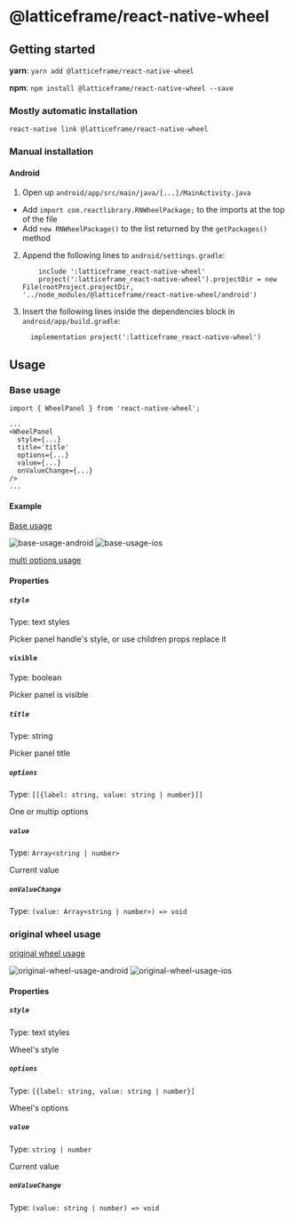 
# @latticeframe/react-native-wheel

## Getting started

**yarn**: `yarn add @latticeframe/react-native-wheel`

**npm**: `npm install @latticeframe/react-native-wheel --save`

### Mostly automatic installation

`react-native link @latticeframe/react-native-wheel`

### Manual installation

#### Android

1. Open up `android/app/src/main/java/[...]/MainActivity.java`
  - Add `import com.reactlibrary.RNWheelPackage;` to the imports at the top of the file
  - Add `new RNWheelPackage()` to the list returned by the `getPackages()` method
2. Append the following lines to `android/settings.gradle`:
  	```
    	include ':latticeframe_react-native-wheel'
    	project(':latticeframe_react-native-wheel').projectDir = new File(rootProject.projectDir, 	'../node_modules/@latticeframe/react-native-wheel/android')
   ```
3. Insert the following lines inside the dependencies block in `android/app/build.gradle`:
    ```
      implementation project(':latticeframe_react-native-wheel')
    ```

## Usage

### Base usage
```
import { WheelPanel } from 'react-native-wheel';

...
<WheelPanel
  style={...}
  title='title'
  options={...}
  value={...}
  onValueChange={...}
/>
...
```
#### Example
[Base usage](./example/panel.tsx)

![base-usage-android](./assets/base-usage-android.gif) ![base-usage-ios](./assets/base-usage-ios.gif)

[multi options usage](./example/panel-multi.tsx)
#### Properties

##### `style`
Type: text styles

Picker panel handle's style, or use children props replace it

#### `visible`
Type: boolean

Picker panel is visible

##### `title`
Type: string

Picker panel title

##### `options`
Type: `[[{label: string, value: string | number}]]`

One or multip options

##### `value`
Type: `Array<string | number>`

Current value

##### `onValueChange`
Type: `(value: Array<string | number>) => void`

### original wheel usage
[original wheel usage](./example/view.tsx)

![original-wheel-usage-android](./assets/original-wheel-usage-android.gif) ![original-wheel-usage-ios](./assets/original-wheel-usage-ios.gif)

#### Properties

##### `style`
Type: text styles

Wheel's style

##### `options`
Type: `[{label: string, value: string | number}]`

Wheel's options

##### `value`
Type: `string | number`

Current value

##### `onValueChange`
Type: `(value: string | number) => void`
